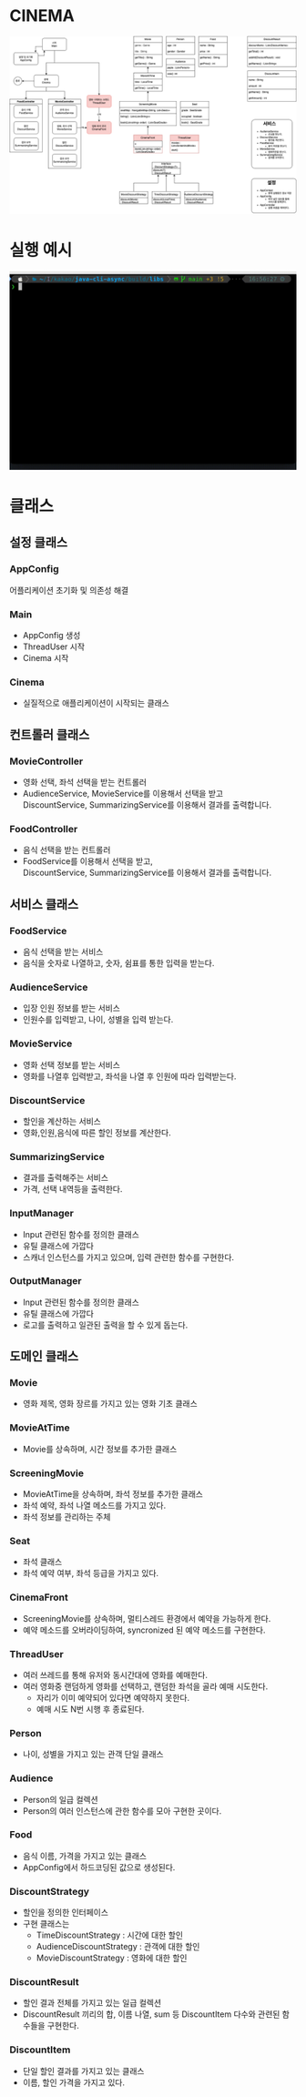 # CINEMA

![IMAGE](docs/class-diagram-2.drawio.png)

# 실행 예시
![IMAGE](docs/whole_app.gif)

# 클래스

## 설정 클래스

### AppConfig

어플리케이션 초기화 및 의존성 해결

### Main
- AppConfig 생성
- ThreadUser 시작
- Cinema 시작

### Cinema
- 실질적으로 애플리케이션이 시작되는 클래스

## 컨트롤러 클래스

### MovieController
- 영화 선택, 좌석 선택을 받는 컨트롤러   
- AudienceService, MovieService를 이용해서 선택을 받고   
DiscountService, SummarizingService를 이용해서 결과를 출력합니다.

### FoodController
- 음식 선택을 받는 컨트롤러
- FoodService를 이용해서 선택을 받고,    
DiscountService, SummarizingService를 이용해서 결과를 출력합니다.

## 서비스 클래스

### FoodService
- 음식 선택을 받는 서비스
- 음식을 숫자로 나열하고, 숫자, 쉼표를 통한 입력을 받는다.

### AudienceService
- 입장 인원 정보를 받는 서비스
- 인원수를 입력받고, 나이, 성별을 입력 받는다.

### MovieService
- 영화 선택 정보를 받는 서비스
- 영화를 나열후 입력받고, 좌석을 나열 후 인원에 따라 입력받는다.

### DiscountService
- 할인을 계산하는 서비스
- 영화,인원,음식에 따른 할인 정보를 계산한다. 

### SummarizingService
- 결과를 출력해주는 서비스
- 가격, 선택 내역등을 출력한다.

### InputManager
- Input 관련된 함수를 정의한 클래스 
- 유틸 클래스에 가깝다
- 스캐너 인스턴스를 가지고 있으며, 입력 관련한 함수를 구현한다.

### OutputManager
- Input 관련된 함수를 정의한 클래스
- 유틸 클래스에 가깝다
- 로고를 출력하고 일관된 출력을 할 수 있게 돕는다.

## 도메인 클래스

### Movie
- 영화 제목, 영화 장르를 가지고 있는 영화 기초 클래스

### MovieAtTime
- Movie를 상속하며, 시간 정보를 추가한 클래스

### ScreeningMovie
- MovieAtTime을 상속하며, 좌석 정보를 추가한 클래스
- 좌석 예약, 좌석 나열 메소드를 가지고 있다.
- 좌석 정보를 관리하는 주체

### Seat
- 좌석 클래스
- 좌석 예약 여부, 좌석 등급을 가지고 있다.

### CinemaFront
- ScreeningMovie를 상속하며, 멀티스레드 환경에서 예약을 가능하게 한다.
- 예약 메소드를 오버라이딩하여, syncronized 된 예약 메소드를 구현한다.

### ThreadUser
- 여러 쓰레드를 통해 유저와 동시간대에 영화를 예매한다.
- 여러 영화중 랜덤하게 영화를 선택하고, 랜덤한 좌석을 골라 예매 시도한다.
  - 자리가 이미 예약되어 있다면 예약하지 못한다.
  - 예매 시도 N번 시행 후 종료된다.

### Person
- 나이, 성별을 가지고 있는 관객 단일 클래스

### Audience
- Person의 일급 컬렉션
- Person의 여러 인스턴스에 관한 함수를 모아 구현한 곳이다.

### Food
- 음식 이름, 가격을 가지고 있는 클래스
- AppConfig에서 하드코딩된 값으로 생성된다.

### DiscountStrategy
- 할인을 정의한 인터페이스
- 구현 클래스는
  - TimeDiscountStrategy : 시간에 대한 할인 
  - AudienceDiscountStrategy : 관객에 대한 할인
  - MovieDiscountStrategy : 영화에 대한 할인

### DiscountResult
- 할인 결과 전체를 가지고 있는 일급 컬렉션
- DiscountResult 끼리의 합, 이름 나열, sum 등 DiscountItem 다수와 관련된 함수들을 구현한다.

### DiscountItem
- 단일 할인 결과를 가지고 있는 클래스
- 이름, 할인 가격을 가지고 있다.




